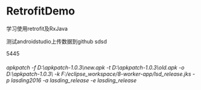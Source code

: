 # RetrofitDemo
学习使用retrofit及RxJava

测试androidstudio上传数据到github
sdsd

5445


###### apkpatch -f D:\apkpatch-1.0.3\new.apk -t D:\apkpatch-1.0.3\old.apk -o D:\apkpatch-1.0.3\ -k F:/eclipse_workspace/8-worker-app/lsd_release.jks -p lasding2016 -a lasding_release -e lasding_release